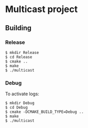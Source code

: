 # Multicast project

## Building

### Release
```
$ mkdir Release
$ cd Release
$ cmake ..
$ make
$ ./multicast
```

### Debug
To activate logs:
```
$ mkdir Debug
$ cd Debug
$ cmake -DCMAKE_BUILD_TYPE=Debug ..
$ make
$ ./multicast
```

